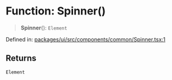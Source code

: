 # Function: Spinner()

> **Spinner**(): `Element`

Defined in: [packages/ui/src/components/common/Spinner.tsx:1](https://github.com/laruss/react-text-game/blob/69d70d1469d5c42a37ce3eebe7e9ba2b0e018eba/packages/ui/src/components/common/Spinner.tsx#L1)

## Returns

`Element`

